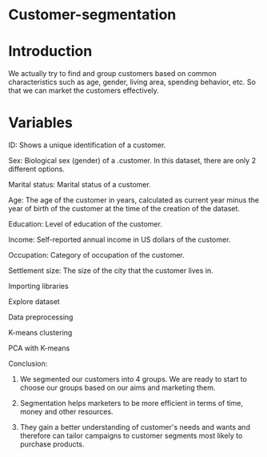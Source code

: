 # Customer-segmentation

# Introduction

We actually try to find and group customers based on common characteristics such as age, gender, living area, spending behavior, etc. So that we can market the customers effectively.

# Variables

ID: Shows a unique identification of a customer.

Sex: Biological sex (gender) of a .customer. In this dataset, there are only 2 different options.

Marital status: Marital status of a customer.

Age: The age of the customer in years, calculated as current year minus the year of birth of the customer at the time of the creation of the dataset.   

Education: Level of education of the customer.

Income: Self-reported annual income in US dollars of the customer.

Occupation: Category of occupation of the customer.

Settlement size: The size of the city that the customer lives in.

Importing libraries 

Explore dataset

Data preprocessing

K-means clustering

PCA with K-means

Conclusion: 

1. We segmented our customers into 4 groups. We are ready to start to choose our groups based on our aims and marketing them.

2. Segmentation helps marketers to be more efficient in terms of time, money and other resources.

3. They gain a better understanding of customer's needs and wants and therefore can tailor campaigns to customer segments most likely to purchase products.
